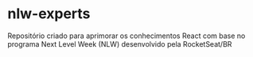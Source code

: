 # nlw-experts
Repositório criado para aprimorar os conhecimentos React com base no programa Next Level Week (NLW) desenvolvido pela RocketSeat/BR
